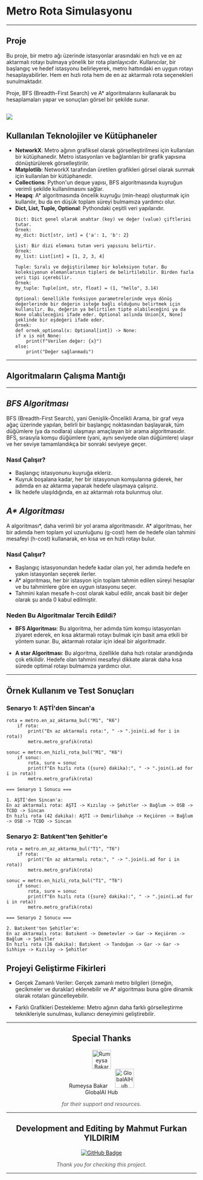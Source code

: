 # Metro Rota Simulasyonu
---
Proje
---
Bu proje, bir metro ağı üzerinde istasyonlar arasındaki en hızlı ve en az aktarmalı rotayı bulmaya yönelik bir rota planlayıcıdır. Kullanıcılar, bir başlangıç ve hedef istasyonu belirleyerek, metro hattındaki en uygun rotayı hesaplayabilirler. Hem en hızlı rota hem de en az aktarmalı rota seçenekleri sunulmaktadır.

Proje, BFS (Breadth-First Search) ve A* algoritmalarını kullanarak bu hesaplamaları yapar ve sonuçları görsel bir şekilde sunar.

![](https://komarev.com/ghpvc/?username=MahmutFurkanYildirim)
---
## Kullanılan Teknolojiler ve Kütüphaneler

- **NetworkX**: Metro ağının grafiksel olarak görselleştirilmesi için kullanılan bir kütüphanedir. Metro istasyonları ve bağlantıları bir grafik yapısına dönüştürülerek görselleştirilir.
- **Matplotlib**: NetworkX tarafından üretilen grafikleri görsel olarak sunmak için kullanılan bir kütüphanedir.
- **Collections**: Python'un deque yapısı, BFS algoritmasında kuyruğun verimli şekilde kullanılmasını sağlar.
- **Heapq**: A* algoritmasında öncelik kuyruğu (min-heap) oluşturmak için kullanılır, bu da en düşük toplam süreyi bulmamıza yardımcı olur.
- **Dict, List, Tuple, Optional**: Pythondaki çeşitli veri yapılarıdır.
    ```
    Dict: Dict genel olarak anahtar (key) ve değer (value) çiftlerini tutar.
    Örnek:
    my_dict: Dict[str, int] = {'a': 1, 'b': 2}

    List: Bir dizi elemanı tutan veri yapısını belirtir.
    Örnek:
    my_list: List[int] = [1, 2, 3, 4]

    Tuple: Sıralı ve değiştirilemez bir koleksiyon tutar. Bu koleksiyonun elemanlarının tipleri de belirtilebilir. Birden fazla veri tipi içerebilir.
    Örnek:
    my_tuple: Tuple[int, str, float] = (1, "hello", 3.14)

    Optional: Genellikle fonksiyon parametrelerinde veya dönüş değerlerinde bir değerin isteğe bağlı olduğunu belirtmek için kullanılır. Bu, değerin ya belirtilen tipte olabileceğini ya da None olabileceğini ifade eder. Optional aslında Union[X, None] şeklinde bir eşdeğeri ifade eder.
    Örnek:
    def ornek_optional(x: Optional[int]) -> None:
    if x is not None:
        print(f"Verilen değer: {x}")
    else:
        print("Değer sağlanmadı")
    ```
---
## Algoritmaların Çalışma Mantığı
---
## _BFS Algoritması_

BFS (Breadth-First Search), yani Genişlik-Öncelikli Arama, bir graf veya ağaç üzerinde yapılan, belirli bir başlangıç noktasından başlayarak, tüm düğümlere (ya da nodlara) ulaşmayı amaçlayan bir arama algoritmasıdır. BFS, sırasıyla komşu düğümlere (yani, aynı seviyede olan düğümlere) ulaşır ve her seviye tamamlandıkça bir sonraki seviyeye geçer.

### Nasıl Çalışır?
- Başlangıç istasyonunu kuyruğa ekleriz.
- Kuyruk boşalana kadar, her bir istasyonun komşularına giderek, her adımda en az aktarma yaparak hedefe ulaşmaya çalışırız.
- İlk hedefe ulaşıldığında, en az aktarmalı rota bulunmuş olur.

## _A* Algoritması_

A algoritması*, daha verimli bir yol arama algoritmasıdır. A* algoritması, her bir adımda hem toplam yol uzunluğunu (g-cost) hem de hedefe olan tahmini mesafeyi (h-cost) kullanarak, en kısa ve en hızlı rotayı bulur.

### Nasıl Çalışır?
- Başlangıç istasyonundan hedefe kadar olan yol, her adımda hedefe en yakın istasyonları seçerek ilerler.
- A* algoritması, her bir istasyon için toplam tahmin edilen süreyi hesaplar ve bu tahminlere göre en uygun istasyonu seçer.
- Tahmini kalan mesafe h-cost olarak kabul edilir, ancak basit bir değer olarak şu anda 0 kabul edilmiştir.

### Neden Bu Algoritmalar Tercih Edildi?

- **BFS Algoritması**: Bu algoritma, her adımda tüm komşu istasyonları ziyaret ederek, en kısa aktarmalı rotayı bulmak için basit ama etkili bir yöntem sunar. Bu, aktarmalı rotalar için ideal bir algoritmadır.

- **A star Algoritması**: Bu algoritma, özellikle daha hızlı rotalar arandığında çok etkilidir. Hedefe olan tahmini mesafeyi dikkate alarak daha kısa sürede optimal rotayı bulmamıza yardımcı olur.
---
## Örnek Kullanım ve Test Sonuçları

### Senaryo 1: AŞTİ'den Sincan'a
```
rota = metro.en_az_aktarma_bul("M1", "K6")
    if rota:
        print("En az aktarmalı rota:", " -> ".join(i.ad for i in rota))
        metro.metro_grafik(rota)

sonuc = metro.en_hizli_rota_bul("M1", "K6")
    if sonuc:
        rota, sure = sonuc
        print(f"En hızlı rota ({sure} dakika):", " -> ".join(i.ad for i in rota))
        metro.metro_grafik(rota)

=== Senaryo 1 Sonucu ===

1. AŞTİ'den Sincan'a:
En az aktarmalı rota: AŞTİ -> Kızılay -> Şehitler -> Bağlum -> OSB -> TCDD -> Sincan
En hızlı rota (42 dakika): AŞTİ -> Demirlibahçe -> Keçiören -> Bağlum -> OSB -> TCDD -> Sincan
```
### Senaryo 2: Batıkent'ten Şehitler'e
```
rota = metro.en_az_aktarma_bul("T1", "T6")
    if rota:
        print("En az aktarmalı rota:", " -> ".join(i.ad for i in rota))
        metro.metro_grafik(rota)
    
sonuc = metro.en_hizli_rota_bul("T1", "T6")
    if sonuc:
        rota, sure = sonuc
        print(f"En hızlı rota ({sure} dakika):", " -> ".join(i.ad for i in rota))
        metro.metro_grafik(rota)

=== Senaryo 2 Sonucu ===

2. Batıkent'ten Şehitler'e:
En az aktarmalı rota: Batıkent -> Demetevler -> Gar -> Keçiören -> Bağlum -> Şehitler
En hızlı rota (26 dakika): Batıkent -> Tandoğan -> Gar -> Gar -> Sıhhiye -> Kızılay -> Şehitler
```

## Projeyi Geliştirme Fikirleri

- Gerçek Zamanlı Veriler: Gerçek zamanlı metro bilgileri (örneğin, gecikmeler ve duraklar) eklenebilir ve A* algoritması buna göre dinamik olarak rotaları güncelleyebilir.

- Farklı Grafikleri Destekleme: Metro ağının daha farklı görselleştirme teknikleriyle sunulması, kullanıcı deneyimini geliştirebilir.

---

<h2 align="center">Special Thanks</h2>

<p align="center">
  <a href="https://www.linkedin.com/in/rumeysa-bakar-789b311b3/" target="_blank">
    <img src="https://blog.waalaxy.com/wp-content/uploads/2021/01/4-1.png" alt="Rumeysa Bakar Linkedin" width="50" height="50">
  </a>
  <br>
  <span>Rumeysa Bakar</span>
  &nbsp;&nbsp;&nbsp;
  <a href="https://www.globalaihub.com/" target="_blank">
    <img src="https://encrypted-tbn0.gstatic.com/images?q=tbn:ANd9GcT60-2nN7DUUEnicvyYjuo0mSTZlrSRuA6IaQ&s" alt="GlobalAIHub Website" width="50" height="50">
  </a>
  <br>
  <span>GlobalAI Hub</span>
</p>

<p align="center">
  <em style="font-size: 14px; color: #555;">for their support and resources.</em>
</p>

---

<h2 align="center">Development and Editing by Mahmut Furkan YILDIRIM</h2>

<p align="center">
  <a href="https://github.com/MahmutFurkanYildirim" target="_blank">
    <img src="https://img.shields.io/badge/GitHub-MahmutFurkanYildirim-blue?style=flat-square&logo=github" alt="GitHub Badge">
  </a>
</p>

<p align="center">
  <em style="font-size: 14px; color: #555;">Thank you for checking this project.</em>
</p>

---


